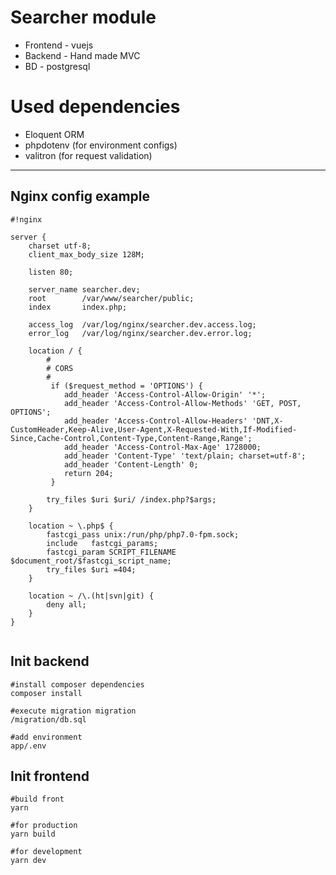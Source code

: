 Searcher module
===================
 - Frontend - vuejs
 - Backend - Hand made MVC
 - BD - postgresql
 
Used dependencies
===================
- Eloquent ORM 
- phpdotenv (for environment configs)
- valitron (for request validation)

----------
## Nginx config example ##

```
#!nginx

server {
    charset utf-8;
    client_max_body_size 128M;

    listen 80;

    server_name searcher.dev;
    root        /var/www/searcher/public;
    index       index.php;

    access_log  /var/log/nginx/searcher.dev.access.log;
    error_log   /var/log/nginx/searcher.dev.error.log;

    location / {
        #
        # CORS
        #
         if ($request_method = 'OPTIONS') {
            add_header 'Access-Control-Allow-Origin' '*';
            add_header 'Access-Control-Allow-Methods' 'GET, POST, OPTIONS';
            add_header 'Access-Control-Allow-Headers' 'DNT,X-CustomHeader,Keep-Alive,User-Agent,X-Requested-With,If-Modified-Since,Cache-Control,Content-Type,Content-Range,Range';
            add_header 'Access-Control-Max-Age' 1728000;
            add_header 'Content-Type' 'text/plain; charset=utf-8';
            add_header 'Content-Length' 0;
            return 204;
         }

        try_files $uri $uri/ /index.php?$args;
    }

    location ~ \.php$ {
	    fastcgi_pass unix:/run/php/php7.0-fpm.sock;
        include	  fastcgi_params;
	    fastcgi_param SCRIPT_FILENAME $document_root/$fastcgi_script_name;
        try_files $uri =404;
    }

    location ~ /\.(ht|svn|git) {
        deny all;
    }
}


```

## Init backend ##

```
#install composer dependencies
composer install

#execute migration migration
/migration/db.sql

#add environment
app/.env
```

## Init frontend ##

```
#build front
yarn

#for production
yarn build

#for development
yarn dev
```